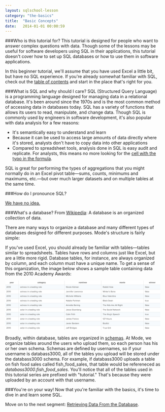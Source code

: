```yaml
---
layout: sqlschool-lesson
category: "the-basics"
title:  "Basic Concepts"
date:   2014-01-01 00:00:59
---
```


###Who is this tutorial for?
This tutorial is designed for people who want to answer complex questions with data. Though some of the lessons may be useful for software developers using SQL in their applications, this tutorial doesn't cover how to set up SQL databases or how to use them in software applications.

In this beginner tutorial, we'll assume that you have used Excel a little bit, but have no SQL experience. If you're already somewhat familiar with SQL, check out the [table of contents](/) and start in the place that's right for you.

###What is SQL and why should I care?
SQL (Structured Query Language) is a programming language designed for managing data in a relational database. It's been around since the 1970s and is the most common method of accessing data in databases today. SQL has a variety of functions that allows its users to read, manipulate, and change data. Though SQL is commonly used by engineers in software development, it's also popular with data analysis for a few reasons:

 * It's semantically easy to understand and learn
 * Because it can be used to access large amounts of data directly where it's stored, analysts don't have to copy data into other applications
 * Compared to spreadsheet tools, analysis done in SQL is easy audit and replicate. For analysts, this means no more looking for the [cell with the typo in the formula](http://www.washingtonpost.com/blogs/wonkblog/wp/2013/04/16/is-the-best-evidence-for-austerity-based-on-an-excel-spreadsheet-error/).

SQL is great for performing the types of aggregations that you might normally do in an Excel pivot table&mdash;sums, counts, minimums and maximums, etc.&mdash;but over much larger datasets and on multiple tables at the same time.

###How do I pronounce SQL?

[We have no idea.](http://patorjk.com/blog/2012/01/26/pronouncing-sql-s-q-l-or-sequel/)

###What's a database?
From [Wikipedia](http://en.wikipedia.org/wiki/Database): A database is an organized collection of data.

There are many ways to organize a database and many different types of databases designed for different purposes. Mode's structure is fairly simple:

<!-- diagram showing schema/table/row+column -->

If you've used Excel, you should already be familiar with tables&mdash;tables similar to spreadsheets. Tables have rows and columns just like Excel, but are a little more rigid. Database tables, for instance, are always organized by column, and each column must have a unique name. To get a sense of this organization, the image below shows a sample table containing data from the 2010 Academy Awards:

![Create a New Query](/images/the-basics/sample-table.png)

Broadly, within database, tables are organized in [schemas](http://en.wikipedia.org/wiki/Database_schema "Database Schemas"). At Mode, we organize tables around the users who upload them, so each person has his or her own schema. Schemas are defined by usernames, so if your username is databass3000, all of the tables you upload will be stored under the databass3000 schema. For example, if databass3000 uploads a table on fish food sales called fish\_food_sales, that table would be refereneced as *databass3000*.*fish*&#95;*food*&#95;*sales*. You'll notice that all of the tables used in this tutorial series are prefixed with "tutorial." That's because they were uploaded by an account with that username.

###You're on your way!
Now that you're familiar with the basics, it's time to dive in and learn some SQL.

Move on to the next segment: [Retrieving Data From the Database](/the-basics/select-from.html).
